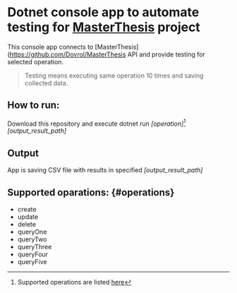 # Dotnet console app to automate testing for [MasterThesis](https://github.com/Dovrol/MasterThesis) project

This console app connects to [MasterThesis](https://github.com/Dovrol/MasterThesis API and provide testing for selected operation.

> Testing means executing same operation 10 times and saving collected data.  

## How to run:
Download this repository and execute dotnet run *[operation]*[^1] *[output_result_path]*

[^1]: Supported operations are listed [here](#operations) 

## Output
App is saving CSV file with results in specified *[output_result_path]*


## Supported oparations: {#operations}
* create
* update
* delete
* queryOne
* queryTwo
* queryThree
* queryFour
* queryFive



